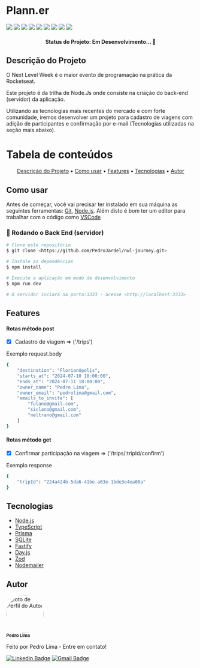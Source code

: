 <h1> Plann.er </h1>
<p>
  <img src="https://img.shields.io/static/v1?label=Node.js&message=v. 21.6.2&color=5FA04E&style=flat-sqare&logo=nodedotjs&logoColor=white"/>
  <img src="https://img.shields.io/static/v1?label=npm&message=v. 10.8.1&color=CB3837&style=flat-sqare&logo=npm&logoColor=white"/>
  <img src="https://img.shields.io/static/v1?label=TypeScript&message=v. 5.5.3&color=3178C6&style=flat-sqare&logo=typescript&logoColor=white"/>
  <img src="https://img.shields.io/static/v1?label=JavaScript&message=ECMAScript 2024&color=F7DF1E&style=flat-sqare&logo=javascript&logoColor=white"/>
  <img src="https://img.shields.io/static/v1?label=Fastify&message=v. 4.28.1&color=000000&style=flat-sqare&logo=fastify&logoColor=white"/>
  <img src="https://img.shields.io/static/v1?label=Prisma&message=v. 5.16.1&color=2D3748&style=flat-sqare&logo=prisma&logoColor=white"/>
  <img src="https://img.shields.io/static/v1?label=SQLite&message=v. 3.0&color=003B57&style=flat-sqare&logo=sqlite&logoColor=white"/>
  <img src="https://img.shields.io/static/v1?label=Zod&message=v. 3.23.8&color=3E67B1&style=flat-sqare&logo=zod&logoColor=white"/>
  <img src="https://img.shields.io/static/v1?label=Environment&message=.env&color=ECD53F&style=flat-sqare&logo=dotenv&logoColor=white"/>
</p>

<h4 align="center"> 
  Status do Projeto: Em Desenvolvimento... 🚧
</h4>

## Descrição do Projeto

O Next Level Week é o maior evento de programação na prática da Rocketseat.

Este projeto é da trilha de Node.Js onde consiste na criação do back-end (servidor) da aplicação.

Utilizando as tecnologias mais recentes do mercado e com forte comunidade, iremos desenvolver um projeto para cadastro de viagens com adição de participantes e confirmação por e-mail (Tecnologias utilizadas na seção mais abaixo).

Tabela de conteúdos
=================
<p align="center">
 <a href="#descricao-do-projeto">Descrição do Projeto</a> •
 <a href="#como-usar">Como usar</a> • 
 <a href="#features">Features</a> • 
 <a href="#tecnologias">Tecnologias</a> • 
 <a href="#autor">Autor</a>
</p>

## Como usar
Antes de começar, você vai precisar ter instalado em sua máquina as seguintes ferramentas:
[Git](https://git-scm.com), [Node.js](https://nodejs.org/en/).
Além disto é bom ter um editor para trabalhar com o código como [VSCode](https://code.visualstudio.com/)

### 🎲 Rodando o Back End (servidor)

```bash
# Clone este repositório
$ git clone <https://github.com/PedroJardel/nwl-journey.git>

# Instale as dependências
$ npm install

# Execute a aplicação em modo de desenvolvimento
$ npm run dev

# O servidor inciará na porta:3333 - acesse <http://localhost:3333>
```

## Features
#### Rotas método post
- [x] Cadastro de viagem => ('/trips')

Exemplo request.body
```bash
{
	"destination": "Florianópolis",
	"starts_at": "2024-07-10 18:00:00",
	"ends_at": "2024-07-11 18:00:00",
	"owner_name": "Pedro Lima",
	"owner_email": "pedrolima@gmail.com",
	"emails_to_invite": [
		"fulano@gmail.com",
		"siclano@gmail.com",
		"neltrano@gmail.com"
	]
}
```

#### Rotas método get
- [x] Confirmar participação na viagem => ('/trips/:tripId/confirm')

Exemplo response
```bash
{
	"tripId": "224a424b-5da6-41be-a63e-1bde3e4ea08a"
}
```

## Tecnologias
- [Node.js](https://nodejs.org/pt)
- [TypeScript](https://www.typescriptlang.org/)
- [Prisma](https://www.prisma.io/)
- [SQLite](https://www.sqlite.org/)
- [Fastify](https://fastify.dev/)
- [Day.js](https://day.js.org/)
- [Zod](https://zod.dev/)
- [Nodemailer](https://nodemailer.com/)

## Autor
 <img style="border-radius: 50%;" src="https://avatars.githubusercontent.com/u/89553932?v=4" width="100px;" alt="foto de Perfil do Autor"/>
 <br />
 <sub><b>Pedro Lima</b></sub>


Feito por Pedro Lima - Entre em contato!

[![Linkedin Badge](https://img.shields.io/badge/-Pedro-blue?style=flat-square&logo=Linkedin&logoColor=white&link=https://www.linkedin.com/in/pedro-jardel-zago-lima-49361a134/)](https://www.linkedin.com/in/pedro-jardel-zago-lima-49361a134/) 
[![Gmail Badge](https://img.shields.io/badge/-pedrozagolima@gmail.com-c14438?style=flat-square&logo=Gmail&logoColor=white&link=mailto:pedrozagolima@gmail.com)](mailto:pedrozagolima@gmail.com)

